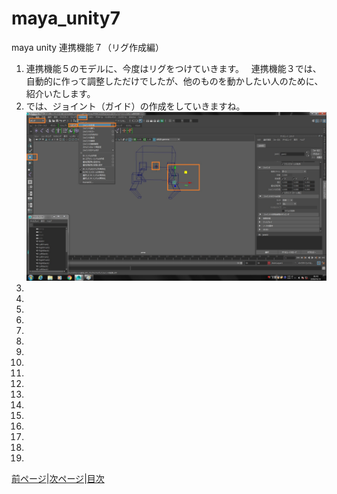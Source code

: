 # maya_unity7
maya unity 連携機能７（リグ作成編）


1. 連携機能５のモデルに、今度はリグをつけていきます。  
連携機能３では、自動的に作って調整しただけでしたが、他のものを動かしたい人のために、紹介いたします。
1. では、ジョイント（ガイド）の作成をしていきますね。  
![](https://raw.githubusercontent.com/175B005/maya_unity3/master/direction8-3.jpg)
1. 
1. 
1. 
1. 
1. 
1. 
1. 
1. 
1. 
1. 
1. 
1. 
1. 
1. 
1. 
1. 
1. 

[前ページ](https://github.com/175B005/maya_unity6)|[次ページ](https://github.com/175B005/maya_unity8)|[目次](https://github.com/175B005/maya_unity_index)

